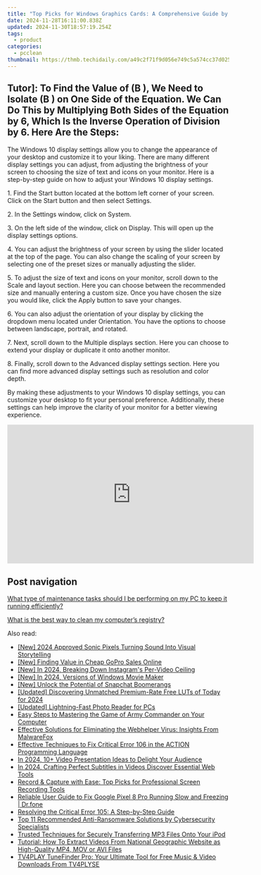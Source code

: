 ```yaml
---
title: "Top Picks for Windows Graphics Cards: A Comprehensive Guide by Experts at YL Software"
date: 2024-11-28T16:11:00.838Z
updated: 2024-11-30T18:57:19.254Z
tags:
  - product
categories:
  - pcclean
thumbnail: https://thmb.techidaily.com/a49c2f71f9d056e749c5a574cc37d025a924e06d161f32912baf28d3cb32fbc8.jpg
---
```


## Tutor]: To Find the Value of \(B \), We Need to Isolate \(B \) on One Side of the Equation. We Can Do This by Multiplying Both Sides of the Equation by 6, Which Is the Inverse Operation of Division by 6. Here Are the Steps:

The Windows 10 display settings allow you to change the appearance of your desktop and customize it to your liking. There are many different display settings you can adjust, from adjusting the brightness of your screen to choosing the size of text and icons on your monitor. Here is a step-by-step guide on how to adjust your Windows 10 display settings. 

1\. Find the Start button located at the bottom left corner of your screen. Click on the Start button and then select Settings.

2\. In the Settings window, click on System.

3\. On the left side of the window, click on Display. This will open up the display settings options. 

4\. You can adjust the brightness of your screen by using the slider located at the top of the page. You can also change the scaling of your screen by selecting one of the preset sizes or manually adjusting the slider.

5\. To adjust the size of text and icons on your monitor, scroll down to the Scale and layout section. Here you can choose between the recommended size and manually entering a custom size. Once you have chosen the size you would like, click the Apply button to save your changes.

6\. You can also adjust the orientation of your display by clicking the dropdown menu located under Orientation. You have the options to choose between landscape, portrait, and rotated.

7\. Next, scroll down to the Multiple displays section. Here you can choose to extend your display or duplicate it onto another monitor.

8\. Finally, scroll down to the Advanced display settings section. Here you can find more advanced display settings such as resolution and color depth. 

By making these adjustments to your Windows 10 display settings, you can customize your desktop to fit your personal preference. Additionally, these settings can help improve the clarity of your monitor for a better viewing experience.

<!-- affiliate ads begin -->
<iframe width="560" height="315" src="https://www.youtube.com/embed/LT4sdZgUvRQ?si=SvQD5FouEzu4UHpJ" title="YouTube video player" frameborder="0" allow="accelerometer; autoplay; clipboard-write; encrypted-media; gyroscope; picture-in-picture; web-share" referrerpolicy="strict-origin-when-cross-origin" allowfullscreen></iframe>
<!-- affiliate ads end -->

## Post navigation

[What type of maintenance tasks should I be performing on my PC to keep it running efficiently?](https://tools.techidaily.com/pcclean/products/)

[What is the best way to clean my computer’s registry?](https://tools.techidaily.com/pcclean/products/)

<ins class="adsbygoogle"
     style="display:block"
     data-ad-format="autorelaxed"
     data-ad-client="ca-pub-7571918770474297"
     data-ad-slot="1223367746"></ins>

<ins class="adsbygoogle"
     style="display:block"
     data-ad-client="ca-pub-7571918770474297"
     data-ad-slot="8358498916"
     data-ad-format="auto"
     data-full-width-responsive="true"></ins>

<span class="atpl-alsoreadstyle">Also read:</span>
<div><ul>
<li><a href="https://fox-glue.techidaily.com/new-2024-approved-sonic-pixels-turning-sound-into-visual-storytelling/"><u>[New] 2024 Approved Sonic Pixels Turning Sound Into Visual Storytelling</u></a></li>
<li><a href="https://fox-direct.techidaily.com/new-finding-value-in-cheap-gopro-sales-online/"><u>[New] Finding Value in Cheap GoPro Sales Online</u></a></li>
<li><a href="https://instagram-clips.techidaily.com/new-in-2024-breaking-down-instagrams-per-video-ceiling/"><u>[New] In 2024, Breaking Down Instagram's Per-Video Ceiling</u></a></li>
<li><a href="https://fox-boxes.techidaily.com/new-in-2024-versions-of-windows-movie-maker/"><u>[New] In 2024, Versions of Windows Movie Maker</u></a></li>
<li><a href="https://snapchat-videos.techidaily.com/new-unlock-the-potential-of-snapchat-boomerangs/"><u>[New] Unlock the Potential of Snapchat Boomerangs</u></a></li>
<li><a href="https://vp-tips.techidaily.com/updated-discovering-unmatched-premium-rate-free-luts-of-today-for-2024/"><u>[Updated] Discovering Unmatched Premium-Rate Free LUTs of Today for 2024</u></a></li>
<li><a href="https://fox-direct.techidaily.com/updated-lightning-fast-photo-reader-for-pcs/"><u>[Updated] Lightning-Fast Photo Reader for PCs</u></a></li>
<li><a href="https://discover-fantastic.techidaily.com/easy-steps-to-mastering-the-game-of-army-commander-on-your-computer/"><u>Easy Steps to Mastering the Game of Army Commander on Your Computer</u></a></li>
<li><a href="https://discover-fantastic.techidaily.com/effective-solutions-for-eliminating-the-webhelper-virus-insights-from-malwarefox/"><u>Effective Solutions for Eliminating the Webhelper Virus: Insights From MalwareFox</u></a></li>
<li><a href="https://discover-fantastic.techidaily.com/effective-techniques-to-fix-critical-error-106-in-the-action-programming-language/"><u>Effective Techniques to Fix Critical Error 106 in the ACTION Programming Language</u></a></li>
<li><a href="https://extra-tips.techidaily.com/in-2024-10plus-video-presentation-ideas-to-delight-your-audience/"><u>In 2024, 10+ Video Presentation Ideas to Delight Your Audience</u></a></li>
<li><a href="https://fox-cloud.techidaily.com/in-2024-crafting-perfect-subtitles-in-videos-discover-essential-web-tools/"><u>In 2024, Crafting Perfect Subtitles in Videos Discover Essential Web Tools</u></a></li>
<li><a href="https://discover-fantastic.techidaily.com/record-and-capture-with-ease-top-picks-for-professional-screen-recording-tools/"><u>Record & Capture with Ease: Top Picks for Professional Screen Recording Tools</u></a></li>
<li><a href="https://fix-guide.techidaily.com/reliable-user-guide-to-fix-google-pixel-8-pro-running-slow-and-freezing-drfone-by-drfone-fix-android-problems-fix-android-problems/"><u>Reliable User Guide to Fix Google Pixel 8 Pro Running Slow and Freezing | Dr.fone</u></a></li>
<li><a href="https://discover-fantastic.techidaily.com/resolving-the-critical-error-105-a-step-by-step-guide/"><u>Resolving the Critical Error 105: A Step-by-Step Guide</u></a></li>
<li><a href="https://discover-fantastic.techidaily.com/top-11-recommended-anti-ransomware-solutions-by-cybersecurity-specialists/"><u>Top 11 Recommended Anti-Ransomware Solutions by Cybersecurity Specialists</u></a></li>
<li><a href="https://discover-fantastic.techidaily.com/trusted-techniques-for-securely-transferring-mp3-files-onto-your-ipod/"><u>Trusted Techniques for Securely Transferring MP3 Files Onto Your iPod</u></a></li>
<li><a href="https://discover-fantastic.techidaily.com/tutorial-how-to-extract-videos-from-national-geographic-website-as-high-quality-mp4-mov-or-avi-files/"><u>Tutorial: How To Extract Videos From National Geographic Website as High-Quality MP4, MOV or AVI Files</u></a></li>
<li><a href="https://discover-fantastic.techidaily.com/tv4play-tunefinder-pro-your-ultimate-tool-for-free-music-and-video-downloads-from-tv4plyse/"><u>TV4PLAY TuneFinder Pro: Your Ultimate Tool for Free Music & Video Downloads From TV4PLYSE</u></a></li>
</ul></div>

